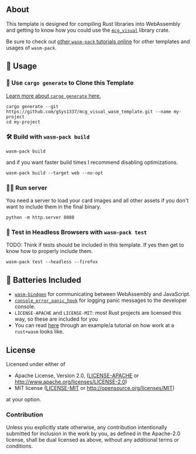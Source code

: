 ## About

This template is designed for compiling Rust libraries into WebAssembly and
getting to know how you could use the [`mcg_visual`][visual-git] library crate.

Be sure to check out [other `wasm-pack` tutorials online][tutorials] for other
templates and usages of `wasm-pack`.

[tutorials]: https://rustwasm.github.io/docs/wasm-pack/tutorials/index.html
[visual-git]: https://github.com/gSys1337/mcg_visual

## 🚴 Usage

### 🐑 Use `cargo generate` to Clone this Template

[Learn more about `cargo generate` here.](https://github.com/ashleygwilliams/cargo-generate)

```shell
cargo generate --git https://github.com/gSys1337/mcg_visual_wasm_template.git --name my-project
cd my-project
```

### 🛠️ Build with `wasm-pack build`

```shell
wasm-pack build
```

and if you want faster build times I recommend disabling optimizations.

```shell
wasm-pack build --target web --no-opt
```

### 🧑‍🍳 Run server

You need a server to load your card images and all other assets if you don't want to
include them in the final binary.

```shell
python -m http.server 8080
```

### 🔬 Test in Headless Browsers with `wasm-pack test`

TODO: Think if tests should be included in this template.
If yes then get to know how to properly include them.

```shell
wasm-pack test --headless --firefox
```

## 🔋 Batteries Included

* [`wasm-bindgen`](https://github.com/rustwasm/wasm-bindgen) for communicating
  between WebAssembly and JavaScript.
* [`console_error_panic_hook`](https://github.com/rustwasm/console_error_panic_hook)
  for logging panic messages to the developer console.
* `LICENSE-APACHE` and `LICENSE-MIT`: most Rust projects are licensed this way, so these are included for you
* You can read [here](https://rustwasm.github.io/docs/book/) through an example/a tutorial
on how work at a `rust+wasm` looks like. 

## License

Licensed under either of

* Apache License, Version 2.0, ([LICENSE-APACHE](LICENSE-APACHE) or http://www.apache.org/licenses/LICENSE-2.0)
* MIT license ([LICENSE-MIT](LICENSE-MIT) or http://opensource.org/licenses/MIT)

at your option.

### Contribution

Unless you explicitly state otherwise, any contribution intentionally
submitted for inclusion in the work by you, as defined in the Apache-2.0
license, shall be dual licensed as above, without any additional terms or
conditions.
